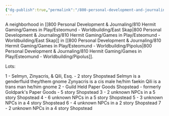 ```yaml
---
{"dg-publish":true,"permalink":"/800-personal-development-and-journaling/810-hermit-gaming/games-in-play/esteomund-worldbuilding/midtown-grokrib/"}
---
```


A neighborhood in [[800 Personal Development & Journaling/810 Hermit Gaming/Games in Play/Esteomund - Worldbuilding/East Skap\|800 Personal Development & Journaling/810 Hermit Gaming/Games in Play/Esteomund - Worldbuilding/East Skap]] in [[800 Personal Development & Journaling/810 Hermit Gaming/Games in Play/Esteomund - Worldbuilding/Pipolus\|800 Personal Development & Journaling/810 Hermit Gaming/Games in Play/Esteomund - Worldbuilding/Pipolus]].

Lots:

1 - Selmyn, Zinyacris, & Qili, Esq. - 2 story Shopstead
	Selmyn is a genderfluid they/them gnome
	Zynyacris is a cis male he/him faekin
	Qili is a trans man he/him gnome
2 - Guild Held Paper Goods Shopstead - formerly Goldpark's Paper Goods - 5 story Shopstead
3 - 2 unknown NPCs in a 5 story Shopstead
4 - 6 unknown NPCs in a 5 story Shopstead
5 - 3 unknown NPCs in a 4 story Shopstead
6 - 4 unknown NPCs in a 2 story Shopstead
7 - 2 unknown NPCs in a 4 story Shopstead